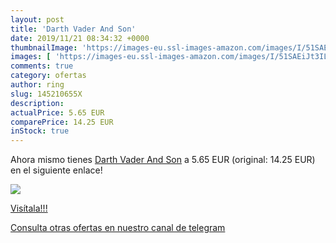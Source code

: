 ```yaml
---
layout: post
title: 'Darth Vader And Son'
date: 2019/11/21 08:34:32 +0000
thumbnailImage: 'https://images-eu.ssl-images-amazon.com/images/I/51SAEiJt3IL._SL200_.jpg'
images: [ 'https://images-eu.ssl-images-amazon.com/images/I/51SAEiJt3IL._SL200_.jpg' ]
comments: true
category: ofertas
author: ring
slug: 145210655X
description:
actualPrice: 5.65 EUR
comparePrice: 14.25 EUR
inStock: true
---
```


Ahora mismo tienes [Darth Vader And Son](https://www.amazon.com/dp/145210655X/?tag=redken08-20) a 5.65 EUR (original: 14.25 EUR) en el siguiente enlace!

[![](https://images-eu.ssl-images-amazon.com/images/I/51SAEiJt3IL._SL200_.jpg)](https://www.amazon.com/dp/145210655X/?tag=redken08-20)

[Visítala!!!](https://www.amazon.com/dp/145210655X/?tag=redken08-20)

[Consulta otras ofertas en nuestro canal de telegram](https://t.me/s/ofertas25)
